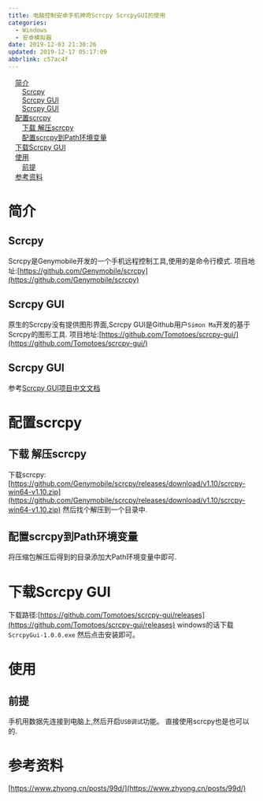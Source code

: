 ```yaml
---
title: 电脑控制安卓手机神奇Scrcpy ScrcpyGUI的使用
categories: 
  - Windows
  - 安卓模拟器
date: 2019-12-03 21:30:26
updated: 2019-12-17 05:17:09
abbrlink: c57ac4f
---
```

<div id='my_toc'><a href="/blog/c57ac4f/#简介" class="header_1">简介</a><br><a href="/blog/c57ac4f/#Scrcpy" class="header_2">Scrcpy</a><br><a href="/blog/c57ac4f/#Scrcpy-GUI" class="header_2">Scrcpy GUI</a><br><a href="/blog/c57ac4f/#Scrcpy-GUI" class="header_2">Scrcpy GUI</a><br><a href="/blog/c57ac4f/#配置scrcpy" class="header_1">配置scrcpy</a><br><a href="/blog/c57ac4f/#下载-解压scrcpy" class="header_2">下载 解压scrcpy</a><br><a href="/blog/c57ac4f/#配置scrcpy到Path环境变量" class="header_2">配置scrcpy到Path环境变量</a><br><a href="/blog/c57ac4f/#下载Scrcpy-GUI" class="header_1">下载Scrcpy GUI</a><br><a href="/blog/c57ac4f/#使用" class="header_1">使用</a><br><a href="/blog/c57ac4f/#前提" class="header_2">前提</a><br><a href="/blog/c57ac4f/#参考资料" class="header_1">参考资料</a><br></div>
<style>.header_1{margin-left: 1em;}.header_2{margin-left: 2em;}.header_3{margin-left: 3em;}.header_4{margin-left: 4em;}.header_5{margin-left: 5em;}.header_6{margin-left: 6em;}</style>
<!--more-->
<script>if (navigator.platform.search('arm')==-1){document.getElementById('my_toc').style.display = 'none';}var e,p = document.getElementsByTagName('p');while (p.length>0) {e = p[0];e.parentElement.removeChild(e);}</script>

<!--end-->
# 简介
## Scrcpy
Scrcpy是Genymobile开发的一个手机远程控制工具,使用的是命令行模式.
项目地址:[https://github.com/Genymobile/scrcpy](https://github.com/Genymobile/scrcpy)
## Scrcpy GUI
原生的Scrcpy没有提供图形界面,Scrcpy GUI是Github用户`Simon Ma`开发的基于Scrcpy的图形工具.
项目地址:[https://github.com/Tomotoes/scrcpy-gui/](https://github.com/Tomotoes/scrcpy-gui/)
## Scrcpy GUI
参考[Scrcpy GUI项目中文文档](https://github.com/Tomotoes/scrcpy-gui/blob/master/README.zh_CN.md)
# 配置scrcpy
## 下载 解压scrcpy
下载scrcpy:[https://github.com/Genymobile/scrcpy/releases/download/v1.10/scrcpy-win64-v1.10.zip](https://github.com/Genymobile/scrcpy/releases/download/v1.10/scrcpy-win64-v1.10.zip)
然后找个解压到一个目录中.
## 配置scrcpy到Path环境变量
将压缩包解压后得到的目录添加大Path环境变量中即可.

# 下载Scrcpy GUI
下载路径:[https://github.com/Tomotoes/scrcpy-gui/releases](https://github.com/Tomotoes/scrcpy-gui/releases)
windows的话下载`ScrcpyGui-1.0.0.exe`
然后点击安装即可。
# 使用
## 前提
手机用数据先连接到电脑上,然后开启`USB调试`功能。
直接使用scrcpy也是也可以的.

# 参考资料
[https://www.zhyong.cn/posts/99d/](https://www.zhyong.cn/posts/99d/)
